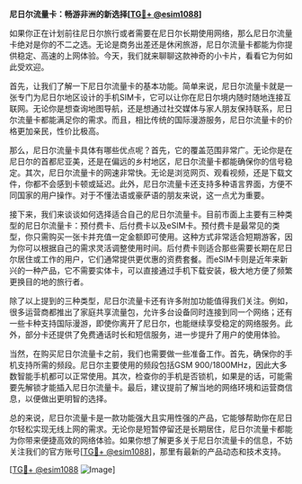 **尼日尔流量卡：畅游非洲的新选择[[TG💪+ @esim1088](https://t.me/s/esim1088)]**

如果你正在计划前往尼日尔旅行或者需要在尼日尔长期使用网络，那么尼日尔流量卡绝对是你的不二之选。无论是商务出差还是休闲旅游，尼日尔流量卡都能为你提供稳定、高速的上网体验。今天，我们就来聊聊这款神奇的小卡片，看看它为何如此受欢迎。

首先，让我们了解一下尼日尔流量卡的基本功能。简单来说，尼日尔流量卡就是一张专门为尼日尔地区设计的手机SIM卡，它可以让你在尼日尔境内随时随地连接互联网。无论你是想查询地图导航，还是想通过社交媒体与家人朋友保持联系，尼日尔流量卡都能满足你的需求。而且，相比传统的国际漫游服务，尼日尔流量卡的价格更加亲民，性价比极高。

那么，尼日尔流量卡具体有哪些优点呢？首先，它的覆盖范围非常广。无论你是在尼日尔的首都尼亚美，还是在偏远的乡村地区，尼日尔流量卡都能确保你的信号稳定。其次，尼日尔流量卡的网速非常快。无论是浏览网页、观看视频，还是下载文件，你都不会感到卡顿或延迟。此外，尼日尔流量卡还支持多种语言界面，方便不同国家的用户操作。对于不懂法语或豪萨语的朋友来说，这一点尤为重要。

接下来，我们来谈谈如何选择适合自己的尼日尔流量卡。目前市面上主要有三种类型的尼日尔流量卡：预付费卡、后付费卡以及eSIM卡。预付费卡是最常见的类型，你只需购买一张卡并充值一定金额即可使用。这种方式非常适合短期游客，因为你可以根据自己的需求灵活调整使用时间。后付费卡则适合那些需要长期在尼日尔居住或工作的用户，它们通常提供更优惠的资费套餐。而eSIM卡则是近年来新兴的一种产品，它不需要实体卡，可以直接通过手机下载安装，极大地方便了频繁更换目的地的旅行者。

除了以上提到的三种类型，尼日尔流量卡还有许多附加功能值得我们关注。例如，很多运营商都推出了家庭共享流量包，允许多台设备同时连接到同一个网络；还有一些卡种支持国际漫游，即使你离开了尼日尔，也能继续享受稳定的网络服务。此外，部分卡还提供了免费通话时长和短信服务，进一步提升了用户的使用体验。

当然，在购买尼日尔流量卡之前，我们也需要做一些准备工作。首先，确保你的手机支持所需的频段。尼日尔主要使用的频段包括GSM 900/1800MHz，因此大多数智能手机都可以正常使用。其次，检查你的手机是否锁机，如果是的话，可能需要先解锁才能插入尼日尔流量卡。最后，建议提前了解当地的网络环境和运营商信息，以便做出更明智的选择。

总的来说，尼日尔流量卡是一款功能强大且实用性强的产品，它能够帮助你在尼日尔轻松实现无线上网的需求。无论你是短暂停留还是长期居住，尼日尔流量卡都能为你带来便捷高效的网络体验。如果你想了解更多关于尼日尔流量卡的信息，不妨关注我们的官方账号[[TG💪+ @esim1088](https://t.me/s/esim1088)]，那里有最新的产品动态和技术支持。

[[TG💪+ @esim1088](https://t.me/s/esim1088) ![Image](https://i.postimg.cc/4NQfJmqS/Snipaste-2025-05-13-00-14-12.png)]